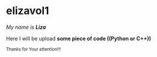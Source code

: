 # elizavol1
*My name is ***Liza****

Here I will be upload __some piece of code ((Python or C++))__

<sup>Thanks for Your attention!!!</sup>
